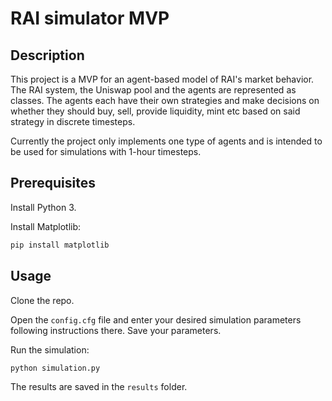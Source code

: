# RAI simulator MVP

## Description

This project is a MVP for an agent-based model of RAI's market behavior. The RAI system, the Uniswap pool and the agents are represented as classes. The agents each have their own strategies and make decisions on whether they should buy, sell, provide liquidity, mint etc based on said strategy in discrete timesteps.

Currently the project only implements one type of agents and is intended to be used for simulations with 1-hour timesteps.

## Prerequisites

Install Python 3.

Install Matplotlib:

```bash
pip install matplotlib
```

## Usage

Clone the repo.

Open the ``config.cfg`` file and enter your desired simulation parameters following instructions there. Save your parameters.

Run the simulation:

```bash
python simulation.py
```

The results are saved in the ``results`` folder.
